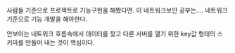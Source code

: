 사람들 기준으로 프로젝트로 기능구현을 해봤다면. 이 네트워크보안 공부는.... 네트워크 기준으로 기능 개발을 해야한다.

안보이는 네트워크 흐름속에서 데이터를 찾고 다른 서버를 열기 위한 key값 형태의 스키마를 만들어 내는 것이 핵심이다.

